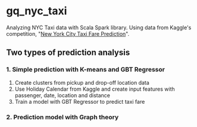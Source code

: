 # gq_nyc_taxi
Analyzing NYC Taxi data with Scala Spark library. Using data from Kaggle's competition, "[New York City Taxi Fare Prediction](https://www.kaggle.com/c/new-york-city-taxi-fare-prediction/)".

## Two types of prediction analysis

### 1. Simple prediction with K-means and GBT Regressor
1. Create clusters from pickup and drop-off location data
2. Use Holiday Calendar from Kaggle and create input features with passenger, date, location and distance
3. Train a model with GBT Regressor to predict taxi fare

### 2. Prediction model with Graph theory